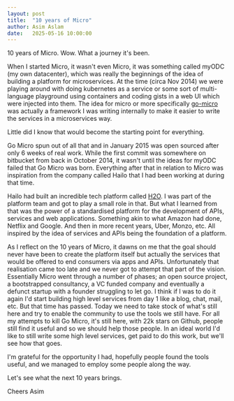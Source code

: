```yaml
---
layout: post
title:  "10 years of Micro"
author: Asim Aslam
date:   2025-05-16 10:00:00
---
```


10 years of Micro. Wow. What a journey it's been. 

When I started Micro, it wasn't even Micro, it was something called myODC (my own datacenter), which was really the beginnings of 
the idea of building a platform for microservices. At the time (circa Nov 2014) we were playing around with doing kubernetes as a 
service or some sort of multi-language playground using containers and coding gists in a web UI which were injected into them. The 
idea for micro or more specifically [go-micro](https://github.com/micro/go-micro) was actually a framework I was writing internally 
to make it easier to write the services in a microservices way. 

Little did I know that would become the starting point for everything.

Go Micro spun out of all that and in January 2015 was open sourced after only 6 weeks of real work. While the first commit was 
somewhere on bitbucket from back in October 2014, it wasn't until the ideas for myODC failed that Go Micro was born. Everything 
after that in relation to Micro was inspiration from the company called Hailo that I had been working at during that time.

Hailo had built an incredible tech platform called [H2O](https://speakerdeck.com/davegardnerisme/hailo-tech-platform). I was 
part of the platform team and got to play a small role in that. But what I learned from that was the power of a standardised 
platform for the development of APIs, services and web applications. Something akin to what Amazon had done, Netflix and Google.
And then in more recent years, Uber, Monzo, etc. All inspired by the idea of services and APIs being the foundation of a platform.

As I reflect on the 10 years of Micro, it dawns on me that the goal should never have been to create the platform itself but actually
the services that would be offered to end consumers via apps and APIs. Unfortunately that realisation came too late and we never 
got to attempt that part of the vision. Essentially Micro went through a number of phases; an open source project, a bootstrapped 
consultancy, a VC funded company and eventually a defunct startup with a founder struggling to let go. I think if I was to do it
again I'd start building high level services from day 1 like a blog, chat, mail, etc. But that time has passed. Today we need to 
take stock of what's still here and try to enable the community to use the tools we still have. For all my attempts to kill 
Go Micro, it's still here, with 22k stars on Github, people still find it useful and so we should help those people. In an ideal 
world I'd like to still write some high level services, get paid to do this work, but we'll see how that goes.

I'm grateful for the opportunity I had, hopefully people found the tools useful, and we managed to employ some people along the way.

Let's see what the next 10 years brings.

Cheers
Asim
